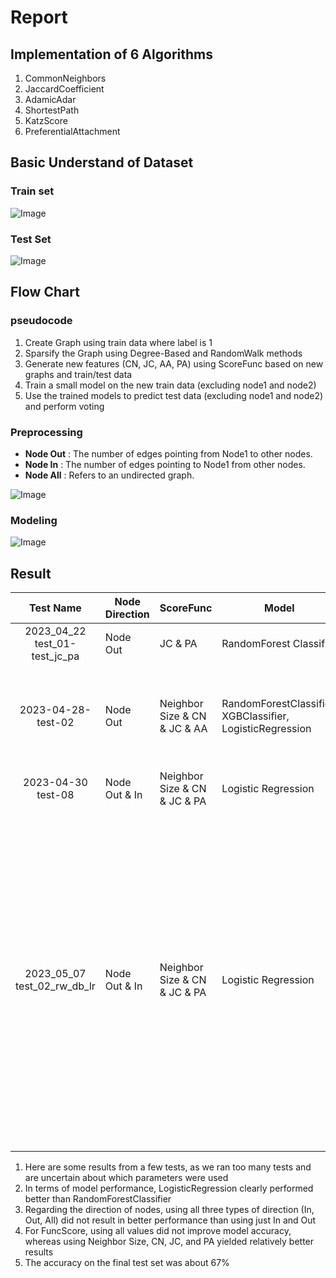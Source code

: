 # **Report**
## **Implementation of 6 Algorithms**

1. CommonNeighbors
2. JaccardCoefficient
3. AdamicAdar
4. ShortestPath
5. KatzScore
6. PreferentialAttachment

## **Basic Understand of Dataset**
### **Train set**
![Image](https://i.imgur.com/G2Vhl3v.png)

### **Test Set**
![Image](https://i.imgur.com/PcgtEzd.png)

## **Flow Chart**

### **pseudocode**

1. Create Graph using train data where label is 1
1. Sparsify the Graph using Degree-Based and RandomWalk methods
1. Generate new features (CN, JC, AA, PA) using ScoreFunc based on new graphs and train/test data
1. Train a small model on the new train data (excluding node1 and node2)
1. Use the trained models to predict test data (excluding node1 and node2) and perform voting

### **Preprocessing**
- **Node Out** : The number of edges pointing from Node1 to other nodes.
- **Node In** : The number of edges pointing to Node1 from other nodes.
- **Node All** : Refers to an undirected graph.

![Image](https://i.imgur.com/Rd0Ioln.png)

### **Modeling**
![Image](https://i.imgur.com/eKciysF.png)

## **Result**
|Test Name|Node Direction|ScoreFunc|Model|Accuracy|Note|
|:-------:|--------------|---------|-----|--------|----|
|2023_04_22 test_01-test_jc_pa|Node Out|JC & PA|RandomForest Classifier|0.52333|    |
|2023-04-28-test-02|Node Out|Neighbor Size & CN & JC & AA|RandomForestClassifier, XGBClassifier, LogisticRegression|0.52916|Use a voting method to make predictions based on the predicted results from RFC, XGB, LR|
|2023-04-30 test-08|Node Out & In|Neighbor Size & CN & JC & PA|Logistic Regression|0.67194|    |
|2023_05_07 test_02_rw_db_lr|Node Out & In|Neighbor Size & CN & JC & PA|Logistic Regression|**0.67305**|<li>Degree-based Sparsification</li><li>Random-Walk Sparsification</li><li>Train logistic regression models with different parameters on the training set</li><li>Use a voting method to make predictions based on the predicted results (if more than half predict 1, then it is considered as 1)</li>|

1. Here are some results from a few tests, as we ran too many tests and are uncertain about which parameters were used
1. In terms of model performance, LogisticRegression clearly performed better than RandomForestClassifier
1. Regarding the direction of nodes, using all three types of direction (In, Out, All) did not result in better performance than using just In and Out
1. For FuncScore, using all values did not improve model accuracy, whereas using Neighbor Size, CN, JC, and PA yielded relatively better results
1. The accuracy on the final test set was about 67%